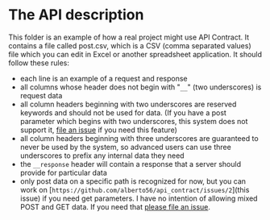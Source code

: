 The API description
===================

This folder is an example of how a real project might use API Contract. It contains a file called post.csv, which is a CSV (comma separated values) file which you can edit in Excel or another spreadsheet application. It should follow these rules:

 * each line is an example of a request and response
 * all columns whose header does not begin with "`__`" (two underscores) is request data
 * all column headers beginning with two underscores are reserved keywords and should not be used for data. (If you have a post parameter which begins with two underscores, this system does not support it, [file an issue](https://github.com/alberto56/api_contract/issues/new) if you need this feature)
 * all column headers beginning with three underscores are guaranteed to never be used by the system, so advanced users can use three underscores to prefix any internal data they need
 * the `__response` header will contain a response that a server should provide for particular data
 * only post data on a specific path is recognized for now, but you can work on [`https://github.com/alberto56/api_contract/issues/2`](this issue) if you need get parameters. I have no intention of allowing mixed POST and GET data. If you need that [please file an issue](https://github.com/alberto56/api_contract/issues/new).
